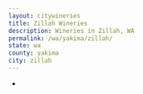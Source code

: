 ```yaml
---
layout: citywineries
title: Zillah Wineries
description: Wineries in Zillah, WA
permalink: /wa/yakima/zillah/
state: wa
county: yakima
city: zillah
---
```

-

